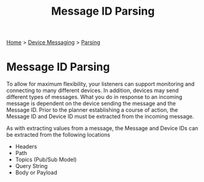 ﻿---
title: Message ID Parsing
keywords: planner, parsers, messaging, messageid, routes, deviceconfigurations

created: 20170927
updated: 20170927
createdby: Kevin D. Wolf
updatedby: Kevin D. Wolf
---
[Home](../../Index.md) > [Device Messaging](../Index.md) > [Parsing](Index.md)

# Message ID Parsing

To allow for maximum flexibility, your listeners can support monitoring and connecting to many different devices.  In addition, 
devices may send different types of messages.  What you do in response to an incoming message is dependent on the
device sending the message and the Message ID.  Prior to the planner establishing a course of action, the Message ID
and Device ID must be extracted from the incoming message.

As with extracting values from a message, the Message and Device IDs can be extracted from the following locations
* Headers
* Path
* Topics (Pub/Sub Model)
* Query String 
* Body or Payload

